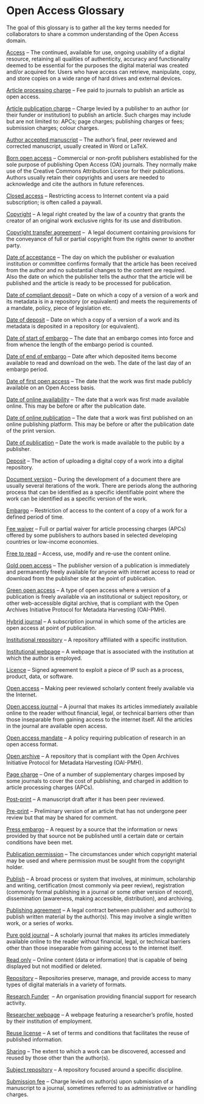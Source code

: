 # Open Access Glossary 

The goal of this glossary is to gather all the key terms needed for collaborators to share a common understanding of the Open Access domain.

[Access](https://github.com/EuroCRIS/CASRAI-Dictionaries/blob/main/Open%20access%20glossary/Glossary/Access.md)  – The continued, available for use, ongoing usability of a digital resource, retaining all qualities of authenticity, accuracy and functionality deemed to be essential for the purposes the digital material was created and/or acquired for. Users who have access can retrieve, manipulate, copy, and store copies on a wide range of hard drives and external devices.
 
[Article processing charge](https://github.com/EuroCRIS/CASRAI-Dictionaries/blob/main/Open%20access%20glossary/Glossary/Article%20processing%20charge.md)  – Fee paid to journals to publish an article as open access.
 
[Article publication charge](https://github.com/EuroCRIS/CASRAI-Dictionaries/blob/main/Open%20access%20glossary/Glossary/Article%20publication%20charge.md)  – Charge levied by a publisher to an author (or their funder or institution) to publish an article. Such charges may include but are not limited to: APCs; page charges; publishing charges or fees; submission charges; colour charges.
 
[Author accepted manuscript](https://github.com/EuroCRIS/CASRAI-Dictionaries/blob/main/Open%20access%20glossary/Glossary/Author%20accepted%20manuscript.md)  – The author’s final, peer reviewed and corrected manuscript, usually created in Word or LaTeX.
 
[Born open access](https://github.com/EuroCRIS/CASRAI-Dictionaries/blob/main/Open%20access%20glossary/Glossary/Born%20open%20access.md)  – Commercial or non-profit publishers established for the sole purpose of publishing Open Access (OA) journals. They normally make use of the Creative Commons Attribution License for their publications. Authors usually retain their copyrights and users are needed to acknowledge and cite the authors in future references.
 
[Closed access](https://github.com/EuroCRIS/CASRAI-Dictionaries/blob/main/Open%20access%20glossary/Glossary/Closed%20access.md)  – Restricting access to Internet content via a paid subscription; is often called a paywall.
 
[Copyright](https://github.com/EuroCRIS/CASRAI-Dictionaries/blob/main/Open%20access%20glossary/Glossary/Copyright.md)  – A legal right created by the law of a country that grants the creator of an original work exclusive rights for its use and distribution.
 
[Copyright transfer agreement](https://github.com/EuroCRIS/CASRAI-Dictionaries/blob/main/Open%20access%20glossary/Glossary/Copyright%20transfer%20agreement.md)  –  A legal document containing provisions for the conveyance of full or partial copyright from the rights owner to another party.
 
[Date of acceptance](https://github.com/EuroCRIS/CASRAI-Dictionaries/blob/main/Open%20access%20glossary/Glossary/Date%20of%20acceptance.md)  – The day on which the publisher or evaluation institution or committee confirms formally that the article has been received from the author and no substantial changes to the content are required. Also the date on which the publisher tells the author that the article will be published and the article is ready to be processed for publication.
 
[Date of compliant deposit](https://github.com/EuroCRIS/CASRAI-Dictionaries/blob/main/Open%20access%20glossary/Glossary/Date%20of%20compliant%20deposit.md)  – Date on which a copy of a version of a work and its metadata is in a repository (or equivalent) and meets the requirements of a mandate, policy, piece of legislation etc.
 
[Date of deposit](https://github.com/EuroCRIS/CASRAI-Dictionaries/blob/main/Open%20access%20glossary/Glossary/Date%20of%20deposit.md)  – Date on which a copy of a version of a work and its metadata is deposited in a repository (or equivalent).
 
[Date of start of embargo](https://github.com/EuroCRIS/CASRAI-Dictionaries/blob/main/Open%20access%20glossary/Glossary/Date%20of%20start%20of%20embargo.md)  – The date that an embargo comes into force and from whence the length of the embargo period is counted.
 
[Date of end of embargo](https://github.com/EuroCRIS/CASRAI-Dictionaries/blob/main/Open%20access%20glossary/Glossary/Date%20of%20end%20of%20embargo.md)  – Date after which deposited items become available to read and download on the web. The date of the last day of an embargo period.
 
[Date of first open access](https://github.com/EuroCRIS/CASRAI-Dictionaries/blob/main/Open%20access%20glossary/Glossary/Date%20of%20first%20open%20access.md)  – The date that the work was first made publicly available on an Open Access basis.
 
[Date of online availability](https://github.com/EuroCRIS/CASRAI-Dictionaries/blob/main/Open%20access%20glossary/Glossary/Date%20of%20online%20availability.md)  – The date that a work was first made available online. This may be before or after the publication date.
 
[Date of online publication](https://github.com/EuroCRIS/CASRAI-Dictionaries/blob/main/Open%20access%20glossary/Glossary/Date%20of%20online%20publication.md)  – The date that a work was first published on an online publishing platform. This may be before or after the publication date of the print version.
 
[Date of publication](https://github.com/EuroCRIS/CASRAI-Dictionaries/blob/main/Open%20access%20glossary/Glossary/Date%20of%20publication.md)  – Date the work is made available to the public by a publisher.
 
[Deposit](https://github.com/EuroCRIS/CASRAI-Dictionaries/blob/main/Open%20access%20glossary/Glossary/Deposit.md)  – The action of uploading a digital copy of a work into a digital repository.
 
[Document version](https://github.com/EuroCRIS/CASRAI-Dictionaries/blob/main/Open%20access%20glossary/Glossary/Document%20version.md)  – During the development of a document there are usually several iterations of the work. There are periods along the authoring process that can be identified as a specific identifiable point where the work can be identified as a specific version of the work.
 
[Embargo](https://github.com/EuroCRIS/CASRAI-Dictionaries/blob/main/Open%20access%20glossary/Glossary/Embargo.md)  – Restriction of access to the content of a copy of a work for a defined period of time.
 
[Fee waiver](https://github.com/EuroCRIS/CASRAI-Dictionaries/blob/main/Open%20access%20glossary/Glossary/Fee%20waiver.md)  – Full or partial waiver for article processing charges (APCs) offered by some publishers to authors based in selected developing countries or low-income economies.
 
[Free to read](https://github.com/EuroCRIS/CASRAI-Dictionaries/blob/main/Open%20access%20glossary/Glossary/Free%20to%20read.md)  – Access, use, modify and re-use the content online.
 
[Gold open access](https://github.com/EuroCRIS/CASRAI-Dictionaries/blob/main/Open%20access%20glossary/Glossary/Gold%20open%20access.md)  – The publisher version of a publication is immediately and permanently freely available for anyone with internet access to read or download from the publisher site at the point of publication.
 
[Green open access](https://github.com/EuroCRIS/CASRAI-Dictionaries/blob/main/Open%20access%20glossary/Glossary/Green%20open%20access.md)  – A type of open access where a version of a publication is freely available via an institutional or subject repository, or other web-accessible digital archive, that is compliant with the Open Archives Initiative Protocol for Metadata Harvesting (OAI-PMH).
 
[Hybrid journal](https://github.com/EuroCRIS/CASRAI-Dictionaries/blob/main/Open%20access%20glossary/Glossary/Hybrid%20journal.md)  – A subscription journal in which some of the articles are open access at point of publication.
 
[Institutional repository](https://github.com/EuroCRIS/CASRAI-Dictionaries/blob/main/Open%20access%20glossary/Glossary/Institutional%20repository.md)  – A repository affiliated with a specific institution.
 
[Institutional webpage](https://github.com/EuroCRIS/CASRAI-Dictionaries/blob/main/Open%20access%20glossary/Glossary/Institutional%20webpage.md)  – A webpage that is associated with the institution at which the author is employed.
 
[Licence](https://github.com/EuroCRIS/CASRAI-Dictionaries/blob/main/Open%20access%20glossary/Glossary/Licence.md) – Signed agreement to exploit a piece of IP such as a process, product, data, or software.
 
[Open access](https://github.com/EuroCRIS/CASRAI-Dictionaries/blob/main/Open%20access%20glossary/Glossary/Open%20access.md)  – Making peer reviewed scholarly content freely available via the Internet.
 
[Open access journal](https://github.com/EuroCRIS/CASRAI-Dictionaries/blob/main/Open%20access%20glossary/Glossary/Open%20access%20journal.md)  – A journal that makes its articles immediately available online to the reader without financial, legal, or technical barriers other than those inseparable from gaining access to the internet itself. All the articles in the journal are available open access.
 
[Open access mandate](https://github.com/EuroCRIS/CASRAI-Dictionaries/blob/main/Open%20access%20glossary/Glossary/Open%20access%20mandate.md)  – A policy requiring publication of research in an open access format.
 
[Open archive](https://github.com/EuroCRIS/CASRAI-Dictionaries/blob/main/Open%20access%20glossary/Glossary/Open%20archive.md)  – A repository that is compliant with the Open Archives Initiative Protocol for Metadata Harvesting (OAI-PMH).
 
[Page charge](https://github.com/EuroCRIS/CASRAI-Dictionaries/blob/main/Open%20access%20glossary/Glossary/Page%20charge.md)  – One of a number of supplementary charges imposed by some journals to cover the cost of publishing, and charged in addition to article processing charges (APCs).
 
[Post-print](https://github.com/EuroCRIS/CASRAI-Dictionaries/blob/main/Open%20access%20glossary/Glossary/Post-print.md)  – A manuscript draft after it has been peer reviewed.
 
[Pre-print](https://github.com/EuroCRIS/CASRAI-Dictionaries/blob/main/Open%20access%20glossary/Glossary/Pre-print.md)  – Preliminary version of an article that has not undergone peer review but that may be shared for comment.
 
[Press embargo](https://github.com/EuroCRIS/CASRAI-Dictionaries/blob/main/Open%20access%20glossary/Glossary/Press%20embargo.md)  – A request by a source that the information or news provided by that source not be published until a certain date or certain conditions have been met.
 
[Publication permission](https://github.com/EuroCRIS/CASRAI-Dictionaries/blob/main/Open%20access%20glossary/Glossary/Publication%20permission.md)  – The circumstances under which copyright material may be used and where permission must be sought from the copyright holder.
 
[Publish](https://github.com/EuroCRIS/CASRAI-Dictionaries/blob/main/Open%20access%20glossary/Glossary/Publish.md)  – A broad process or system that involves, at minimum, scholarship and writing, certification (most commonly via peer review), registration (commonly formal publishing in a journal or some other version of record), dissemination (awareness, making accessible, distribution), and archiving.
 
[Publishing agreement](https://github.com/EuroCRIS/CASRAI-Dictionaries/blob/main/Open%20access%20glossary/Glossary/Publishing%20agreement.md)  – A legal contract between publisher and author(s) to publish written material by the author(s). This may involve a single written work, or a series of works.
 
[Pure gold journal](https://github.com/EuroCRIS/CASRAI-Dictionaries/blob/main/Open%20access%20glossary/Glossary/Pure%20gold%20journal.md)  – A scholarly journal that makes its articles immediately available online to the reader without financial, legal, or technical barriers other than those inseparable from gaining access to the internet itself.
 
[Read only](https://github.com/EuroCRIS/CASRAI-Dictionaries/blob/main/Open%20access%20glossary/Glossary/Read%20only.md)  – Online content (data or information) that is capable of being displayed but not modified or deleted.
 
[Repository](https://github.com/EuroCRIS/CASRAI-Dictionaries/blob/main/Open%20access%20glossary/Glossary/Repository.md)  – Repositories preserve, manage, and provide access to many types of digital materials in a variety of formats.
 
[Research Funder](https://github.com/EuroCRIS/CASRAI-Dictionaries/blob/main/Open%20access%20glossary/Glossary/Research%20Funder.md)   – An organisation providing financial support for research activity.
 
[Researcher webpage](https://github.com/EuroCRIS/CASRAI-Dictionaries/blob/main/Open%20access%20glossary/Glossary/Researcher%20webpage.md)  – A webpage featuring a researcher’s profile, hosted by their institution of employment.
 
[Reuse license](https://github.com/EuroCRIS/CASRAI-Dictionaries/blob/main/Open%20access%20glossary/Glossary/Reuse%20license.md)  – A set of terms and conditions that facilitates the reuse of published information.
 
[Sharing](https://github.com/EuroCRIS/CASRAI-Dictionaries/blob/main/Open%20access%20glossary/Glossary/Sharing.md)  – The extent to which a work can be discovered, accessed and reused by those other than the author(s).
 
[Subject repository](https://github.com/EuroCRIS/CASRAI-Dictionaries/blob/main/Open%20access%20glossary/Glossary/Subject%20repository.md)  – A repository focused around a specific discipline.
 
[Submission fee](https://github.com/EuroCRIS/CASRAI-Dictionaries/blob/main/Open%20access%20glossary/Glossary/Submission%20fee.md)  – Charge levied on author(s) upon submission of a manuscript to a journal, sometimes referred to as administrative or handling charges.
 
